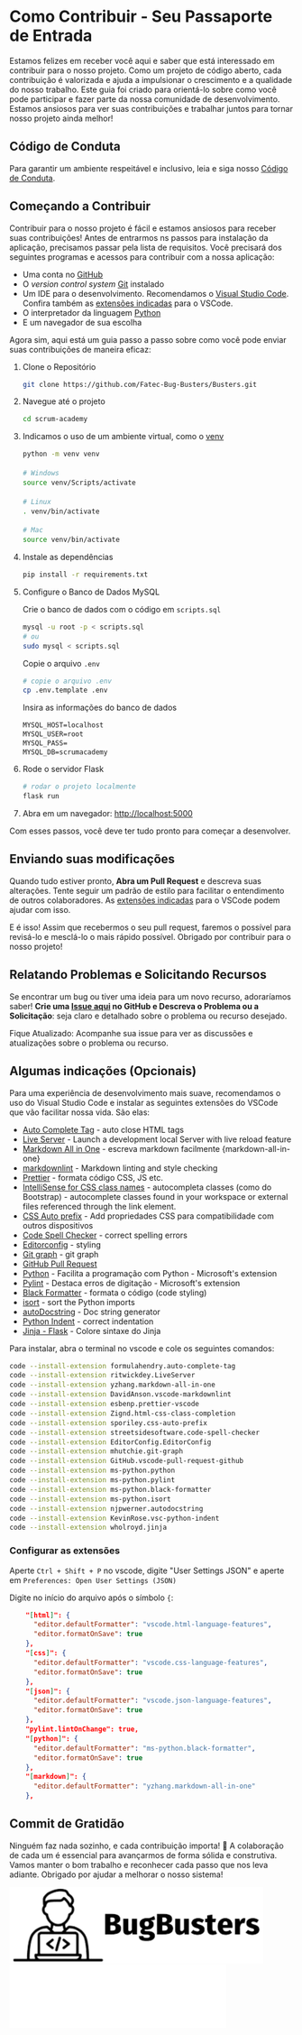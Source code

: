 # Como Contribuir - Seu Passaporte de Entrada

Estamos felizes em receber você aqui e saber que está interessado em contribuir para o nosso projeto. Como um projeto de código aberto, cada contribuição é valorizada e ajuda a impulsionar o crescimento e a qualidade do nosso trabalho. Este guia foi criado para orientá-lo sobre como você pode participar e fazer parte da nossa comunidade de desenvolvimento. Estamos ansiosos para ver suas contribuições e trabalhar juntos para tornar nosso projeto ainda melhor!

## Código de Conduta

Para garantir um ambiente respeitável e inclusivo, leia e siga nosso [Código de Conduta](./CODE_OF_CONDUCT.md).

## Começando a Contribuir

Contribuir para o nosso projeto é fácil e estamos ansiosos para receber suas contribuições! Antes de entrarmos ns passos para instalação da aplicação, precisamos passar pela lista de requisitos. Você precisará dos seguintes programas e acessos para contribuir com a nossa aplicação:

- Uma conta no [GitHub](https://github.com/)
- O *version control system* [Git](https://git-scm.com/) instalado
- Um IDE para o desenvolvimento. Recomendamos o [Visual Studio Code](https://code.visualstudio.com/). Confira também as [extensões indicadas](#algumas-indicações-opcionais) para o VSCode.
- O interpretador da linguagem [Python](https://www.python.org/)
- E um navegador de sua escolha

Agora sim, aqui está um guia passo a passo sobre como você pode enviar suas contribuições de maneira eficaz:

1. Clone o Repositório

    ```sh
    git clone https://github.com/Fatec-Bug-Busters/Busters.git
    ```

2. Navegue até o projeto

    ```sh
    cd scrum-academy
    ```

3. Indicamos o uso de um ambiente virtual, como o [venv](https://docs.python.org/3/library/venv.html)

    ```sh
    python -m venv venv

    # Windows
    source venv/Scripts/activate

    # Linux
    . venv/bin/activate

    # Mac
    source venv/bin/activate
    ```

4. Instale as dependências

    ```sh
    pip install -r requirements.txt
    ```

4. Configure o Banco de Dados MySQL

   Crie o banco de dados com o código em `scripts.sql`

   ```sh
   mysql -u root -p < scripts.sql
   # ou
   sudo mysql < scripts.sql
   ```

   Copie o arquivo `.env`

   ```sh
   # copie o arquivo .env
   cp .env.template .env
   ```

   Insira as informações do banco de dados

   ```env
   MYSQL_HOST=localhost
   MYSQL_USER=root
   MYSQL_PASS=
   MYSQL_DB=scrumacademy
   ```

5. Rode o servidor Flask

    ```sh
    # rodar o projeto localmente
    flask run
    ```

6. Abra em um navegador: [http://localhost:5000](http://localhost:5000)

Com esses passos, você deve ter tudo pronto para começar a desenvolver.

## Enviando suas modificações

Quando tudo estiver pronto, **Abra um Pull Request** e descreva suas alterações. Tente seguir um padrão de estilo para facilitar o entendimento de outros colaboradores. As [extensões indicadas](#algumas-indicações-opcionais) para o VSCode podem ajudar com isso.

E é isso! Assim que recebermos o seu pull request, faremos o possível para revisá-lo e mesclá-lo o mais rápido possível. Obrigado por contribuir para o nosso projeto!

## Relatando Problemas e Solicitando Recursos

Se encontrar um bug ou tiver uma ideia para um novo recurso, adoraríamos saber! **Crie uma [Issue aqui](https://github.com/Fatec-Bug-Busters/scrum-academy/issues) no GitHub e Descreva o Problema ou a Solicitação**: seja claro e detalhado sobre o problema ou recurso desejado.

Fique Atualizado: Acompanhe sua issue para ver as discussões e atualizações sobre o problema ou recurso.

## Algumas indicações (Opcionais)

Para uma experiência de desenvolvimento mais suave, recomendamos o uso do Visual Studio Code e instalar as seguintes extensões do VSCode que vão facilitar nossa vida. São elas:

- [Auto Complete Tag](https://marketplace.visualstudio.com/items?itemName=formulahendry.auto-complete-tag) - auto close HTML tags
- [Live Server](https://marketplace.visualstudio.com/items?itemName=ritwickdey.LiveServer) - Launch a development local Server with live reload feature
- [Markdown All in One](https://marketplace.visualstudio.com/items?itemName=yzhang.markdown-all-in-one) - escreva markdown facilmente {markdown-all-in-one}
- [markdownlint](https://marketplace.visualstudio.com/items?itemName=DavidAnson.vscode-markdownlint) - Markdown linting and style checking
- [Prettier](https://marketplace.visualstudio.com/items?itemName=esbenp.prettier-vscode) - formata código CSS, JS etc.
- [IntelliSense for CSS class names](https://marketplace.visualstudio.com/items?itemName=Zignd.html-css-class-completion) - autocompleta classes (como do Bootstrap) - autocomplete classes found in your workspace or external files referenced through the link element.
- [CSS Auto prefix](https://marketplace.visualstudio.com/items?itemName=sporiley.css-auto-prefix) - Add propriedades CSS para compatibilidade com outros dispositivos
- [Code Spell Checker](https://marketplace.visualstudio.com/items?itemName=streetsidesoftware.code-spell-checker) - correct spelling errors
- [Editorconfig](https://marketplace.visualstudio.com/items?itemName=EditorConfig.EditorConfig) - styling
- [Git graph](https://marketplace.visualstudio.com/items?itemName=mhutchie.git-graph) - git graph
- [GitHub Pull Request](https://marketplace.visualstudio.com/items?itemName=GitHub.vscode-pull-request-github)
- [Python](https://marketplace.visualstudio.com/items?itemName=ms-python.python) - Facilita a programação com Python - Microsoft's extension
- [Pylint](https://marketplace.visualstudio.com/items?itemName=ms-python.pylint) - Destaca erros de digitação - Microsoft's extension
- [Black Formatter](https://marketplace.visualstudio.com/items?itemName=ms-python.black-formatter) - formata o código (code styling)
- [isort](https://marketplace.visualstudio.com/items?itemName=ms-python.isort) - sort the Python imports
- [autoDocstring](https://marketplace.visualstudio.com/items?itemName=njpwerner.autodocstring) - Doc string generator
- [Python Indent](https://marketplace.visualstudio.com/items?itemName=KevinRose.vsc-python-indent) - correct indentation
- [Jinja - Flask](https://marketplace.visualstudio.com/items?itemName=wholroyd.jinja) - Colore sintaxe do Jinja

Para instalar, abra o terminal no vscode e cole os seguintes comandos:

```sh
code --install-extension formulahendry.auto-complete-tag
code --install-extension ritwickdey.LiveServer
code --install-extension yzhang.markdown-all-in-one
code --install-extension DavidAnson.vscode-markdownlint
code --install-extension esbenp.prettier-vscode
code --install-extension Zignd.html-css-class-completion
code --install-extension sporiley.css-auto-prefix
code --install-extension streetsidesoftware.code-spell-checker
code --install-extension EditorConfig.EditorConfig
code --install-extension mhutchie.git-graph
code --install-extension GitHub.vscode-pull-request-github
code --install-extension ms-python.python
code --install-extension ms-python.pylint
code --install-extension ms-python.black-formatter
code --install-extension ms-python.isort
code --install-extension njpwerner.autodocstring
code --install-extension KevinRose.vsc-python-indent
code --install-extension wholroyd.jinja
```

### Configurar as extensões

Aperte `Ctrl + Shift + P` no vscode, digite "User Settings JSON" e aperte em `Preferences: Open User Settings (JSON)`

Digite no início do arquivo após o símbolo `{`:

```json
    "[html]": {
      "editor.defaultFormatter": "vscode.html-language-features",
      "editor.formatOnSave": true
    },
    "[css]": {
      "editor.defaultFormatter": "vscode.css-language-features",
      "editor.formatOnSave": true
    },
    "[json]": {
      "editor.defaultFormatter": "vscode.json-language-features",
      "editor.formatOnSave": true
    },
    "pylint.lintOnChange": true,
    "[python]": {
      "editor.defaultFormatter": "ms-python.black-formatter",
      "editor.formatOnSave": true
    },
    "[markdown]": {
      "editor.defaultFormatter": "yzhang.markdown-all-in-one"
    },
```

## Commit de Gratidão

Ninguém faz nada sozinho, e cada contribuição importa! 🌟 A colaboração de cada um é essencial para avançarmos de forma sólida e construtiva. Vamos manter o bom trabalho e reconhecer cada passo que nos leva adiante. Obrigado por ajudar a melhorar o nosso sistema!

![Bug Busters](./src/static/images/bug-busters-logo-black.png)
![Bug Busters](./src/static/images/bug-busters-logo-white.png)
